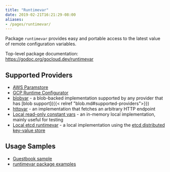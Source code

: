 ```yaml
---
title: "Runtimevar"
date: 2019-02-21T16:21:29-08:00
aliases:
- /pages/runtimevar/
---
```


Package `runtimevar` provides easy and portable access to the latest value of
remote configuration variables.

<!--more-->

Top-level package documentation: https://godoc.org/gocloud.dev/runtimevar

## Supported Providers

* [AWS Paramstore](https://godoc.org/gocloud.dev/runtimevar/awsparamstore)
* [GCP Runtime
  Configurator](https://godoc.org/gocloud.dev/runtimevar/gcpruntimeconfig)
* [blobvar](https://godoc.org/gocloud.dev/runtimevar/blobvar) - a blob-backed
  implementation supported by any provider that has [blob support]({{< relref "blob.md#supported-providers">}})
* [httpvar](https://godoc.org/gocloud.dev/runtimevar/httpvar) - an
  implementation that fetches an arbitrary HTTP endpoint
* [Local read-only constant
  vars](https://godoc.org/gocloud.dev/runtimevar/constantvar) - an in-memory
  local implementation, mainly useful for testing
* [Local etcd runtimevar](https://godoc.org/gocloud.dev/runtimevar/etcdvar) - a
  local implementation using the [etcd distributed key-value
  store](https://github.com/etcd-io/etcd)

## Usage Samples

* [Guestbook
  sample](https://github.com/google/go-cloud/tree/master/samples/guestbook)
* [runtimevar package
  examples](https://godoc.org/gocloud.dev/runtimevar#pkg-examples)
